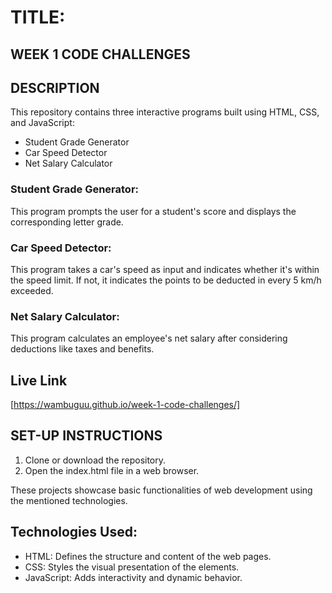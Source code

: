 # TITLE:

## WEEK 1 CODE CHALLENGES

## DESCRIPTION

This repository contains three interactive programs built using HTML, CSS, and JavaScript:
- Student Grade Generator
- Car Speed Detector 
- Net Salary Calculator

### Student Grade Generator: 
This program prompts the user for a student's score and displays the corresponding letter grade.
### Car Speed Detector: 
This program takes a car's speed as input and indicates whether it's within the speed limit. If not, it indicates the points to be deducted in every 5 km/h exceeded.
### Net Salary Calculator: 
This program calculates an employee's net salary after considering deductions like taxes and benefits.

## Live Link
[https://wambuguu.github.io/week-1-code-challenges/]

## SET-UP INSTRUCTIONS

1. Clone or download the repository.
2. Open the index.html file in a web browser.


These projects showcase basic functionalities of web development using the mentioned technologies.

## Technologies Used:

- HTML: Defines the structure and content of the web pages.
- CSS: Styles the visual presentation of the elements.
- JavaScript: Adds interactivity and dynamic behavior.